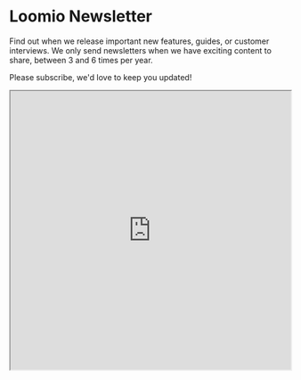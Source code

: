 # Loomio Newsletter

Find out when we release important new features, guides, or customer interviews. We only send newsletters when we have exciting content to share, between 3 and 6 times per year. 

Please subscribe, we'd love to keep you updated!


<iframe style="width: 100%; height: 500px" src="https://newsletter.loomio.org/subscription/V1Cbxj0yI?fid=4">

[Direct link to signup form](https://newsletter.loomio.org/subscription/V1Cbxj0yI?fid=4)
